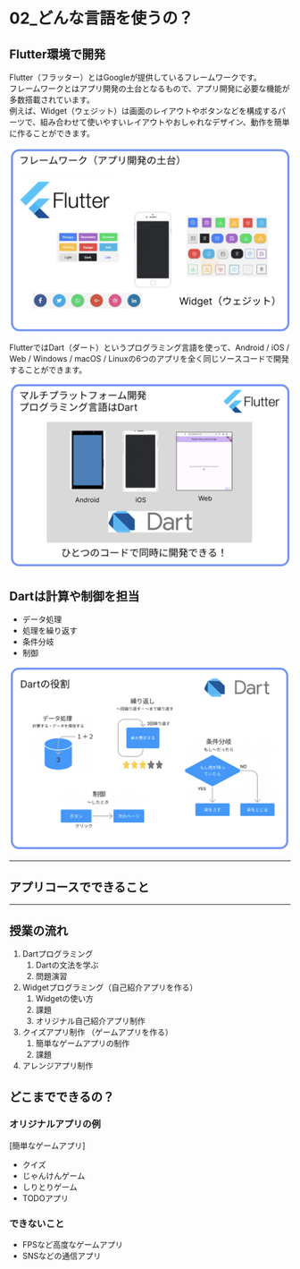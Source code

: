 # **02_どんな言語を使うの？**

## **Flutter環境で開発**

Flutter（フラッター）とはGoogleが提供しているフレームワークです。  
フレームワークとはアプリ開発の土台となるもので、アプリ開発に必要な機能が多数搭載されています。  
例えば、Widget（ウェジット）は画面のレイアウトやボタンなどを構成するパーツで、組み合わせて使いやすいレイアウトやおしゃれなデザイン、動作を簡単に作ることができます。

![flutterとは](img/flutter1.png)

FlutterではDart（ダート）というプログラミング言語を使って、Android / iOS / Web / Windows / macOS / Linuxの6つのアプリを全く同じソースコードで開発することができます。  

![flutterとは](img/flutter2.png)  

## **Dartは計算や制御を担当**

- データ処理
- 処理を繰り返す
- 条件分岐
- 制御  

![flutterとは](img/flutter3.png)  

---

## **アプリコースでできること**

---

## **授業の流れ**

  1. Dartプログラミング
     1. Dartの文法を学ぶ
     2. 問題演習  
  2. Widgetプログラミング（自己紹介アプリを作る）
     1. Widgetの使い方
     2. 課題
     3. オリジナル自己紹介アプリ制作
  3. クイズアプリ制作 （ゲームアプリを作る）  
     1. 簡単なゲームアプリの制作  
     2. 課題
  4. アレンジアプリ制作

## **どこまでできるの？**

### オリジナルアプリの例  

 [簡単なゲームアプリ]
 - クイズ
 - じゃんけんゲーム
 - しりとりゲーム
 - TODOアプリ

### できないこと

 - FPSなど高度なゲームアプリ  
 - SNSなどの通信アプリ
